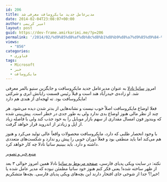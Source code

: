 ```yaml
---
id: 206
title: مدیرعامل جدید مایکروسافت معرفی شد
date: 2014-02-04T23:08:07+00:00
author: امیر کریمی
layout: post
guid: https://dev-frame.amirkarimi.me/?p=206
permalink: '/2014/02/%d9%85%d8%af%db%8c%d8%b1%d8%b9%d8%a7%d9%85%d9%84-%d8%ac%d8%af%db%8c%d8%af-%d9%85%d8%a7%db%8c%da%a9%d8%b1%d9%88%d8%b3%d8%a7%d9%81%d8%aa-%d9%85%d8%b9%d8%b1%d9%81%db%8c-%d8%b4%d8%af/'
views:
  - "856"
categories:
  - فناوری
tags:
  - Microsoft
  - خبر
  - مایکروسافت
---
```

امروز <a href="http://en.wikipedia.org/wiki/Satya_Nadella" target="_blank">ساتیا نادلا</a> به عنوان مدیرعامل جدید مایکروسافت و جایگزین ستیو بالمر معرفی شد. او زاده‌ی حیدرآباد هند است و قبلاً رئیس قسمت رایانش ابری و شرکتی مایکروسافت بود. ته لهجه‌ای از هندی هم دارد!

فعلا اوضاع مایکروسافت اصلاً خوب نیست و نشانه‌هایی از بدتر شدن دیده می‌شود. هر چند از نظر مالی هنوز اوضاع بدی ندارد ولی به طور جدی در خطر است. پیش‌بینی شده که ویندوز فون امسال مقداری از سهم بازار موبایل را به خود جذب کند ولی با فاصله زیاد از اپل و زیادتر از اندروید قرار خواهد گرفت.

با وجود انحصار طلبی که دارد، مایکروسافت محصولات واقعاً عالی تولید می‌کرد و هنوز هم می‌کند اما باید منطقی بود و فعلاً دوران خوبی را پیش رو ندارد و شکست‌های متعددی داشته و دارد. باید ببینیم ساتیا نادلا چه کار خواهد کرد.

[منبع خبر و تصویر](http://www.zdnet.com/microsoft-goes-internal-for-its-next-ceo-with-satya-nadella-7000025813/)

نکته: در سایت ویکی پدیای فارسی، <a href="http://fa.wikipedia.org/wiki/%D8%B3%D8%A7%D8%AA%DB%8C%D8%A7_%D9%86%D8%A7%D8%AF%D9%84%D8%A7" target="_blank">صفحه مربوط به ساتیا</a> نادلا همین امروز حوالی ۳ بعد از ظهر ساخته شده! یعنی فکر کنم هنوز خود ساتیا مطمئن نبوده که مدیر عامل شده یا خیر!؟ جدا از شوخی جای افتخار دارند این بچه‌های ویکی پدیای فارسی. بچه‌ها متشکریم!